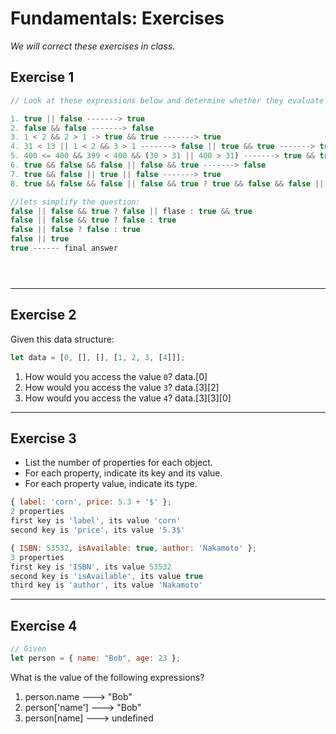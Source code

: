 # Fundamentals: Exercises

_We will correct these exercises in class._

## Exercise 1

```js
// Look at these expressions below and determine whether they evaluate to true or false

1. true || false -------> true
2. false && false -------> false
3. 1 < 2 && 2 > 1 -> true && true -------> true
4. 31 < 13 || 1 < 2 && 3 > 1 -------> false || true && true -------> true
5. 400 <= 400 && 399 < 400 && (30 > 31 || 400 > 31) -------> true && true && (false || true) -------> true
6. true && false && false || false && true -------> false
7. true && false || true || false -------> true
8. true && false && false || false && true ? true && false && false || false && true : 1 < 2 && 2 > 1 ------->

//lets simplify the question:
false || false && true ? false || flase : true && true
false || false && true ? false : true
false || false ? false : true
false || true
true ------ final answer





```

---

## Exercise 2

Given this data structure:

```js
let data = [0, [], [], [1, 2, 3, [4]]];
```

1. How would you access the value `0`? data.[0]
2. How would you access the value `3`? data.[3][2]
3. How would you access the value `4`? data.[3][3][0]

---

## Exercise 3

- List the number of properties for each object.
- For each property, indicate its key and its value.
- For each property value, indicate its type.

```js
{ label: 'corn', price: 5.3 + '$' };
2 properties
first key is 'label', its value 'corn'
second key is 'price', its value '5.3$'

{ ISBN: 53532, isAvailable: true, author: 'Nakamoto' };
3 properties
first key is 'ISBN', its value 53532
second key is 'isAvailable', its value true
third key is 'author', its value 'Nakamoto'
```

---

## Exercise 4

```js
// Given
let person = { name: "Bob", age: 23 };
```

What is the value of the following expressions?

1. person.name ---> "Bob"
2. person['name'] ---> "Bob"
3. person[name] ---> undefined
